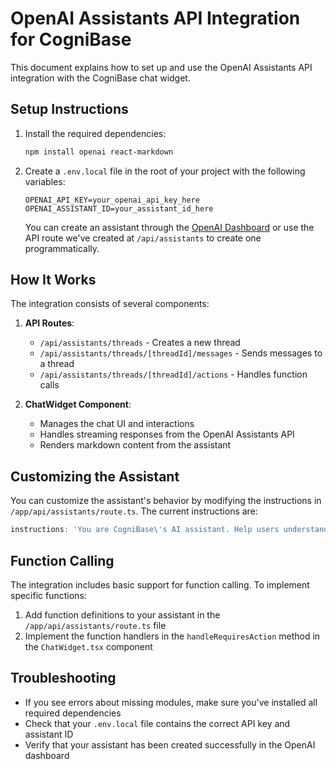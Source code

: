 # OpenAI Assistants API Integration for CogniBase

This document explains how to set up and use the OpenAI Assistants API integration with the CogniBase chat widget.

## Setup Instructions

1. Install the required dependencies:
   ```bash
   npm install openai react-markdown
   ```

2. Create a `.env.local` file in the root of your project with the following variables:
   ```
   OPENAI_API_KEY=your_openai_api_key_here
   OPENAI_ASSISTANT_ID=your_assistant_id_here
   ```

   You can create an assistant through the [OpenAI Dashboard](https://platform.openai.com/assistants) or use the API route we've created at `/api/assistants` to create one programmatically.

## How It Works

The integration consists of several components:

1. **API Routes**:
   - `/api/assistants/threads` - Creates a new thread
   - `/api/assistants/threads/[threadId]/messages` - Sends messages to a thread
   - `/api/assistants/threads/[threadId]/actions` - Handles function calls

2. **ChatWidget Component**:
   - Manages the chat UI and interactions
   - Handles streaming responses from the OpenAI Assistants API
   - Renders markdown content from the assistant

## Customizing the Assistant

You can customize the assistant's behavior by modifying the instructions in `/app/api/assistants/route.ts`. The current instructions are:

```javascript
instructions: 'You are CogniBase\'s AI assistant. Help users understand CogniBase\'s AI solutions and services. Be friendly, professional, and provide accurate information about CogniBase\'s offerings.'
```

## Function Calling

The integration includes basic support for function calling. To implement specific functions:

1. Add function definitions to your assistant in the `/app/api/assistants/route.ts` file
2. Implement the function handlers in the `handleRequiresAction` method in the `ChatWidget.tsx` component

## Troubleshooting

- If you see errors about missing modules, make sure you've installed all required dependencies
- Check that your `.env.local` file contains the correct API key and assistant ID
- Verify that your assistant has been created successfully in the OpenAI dashboard
